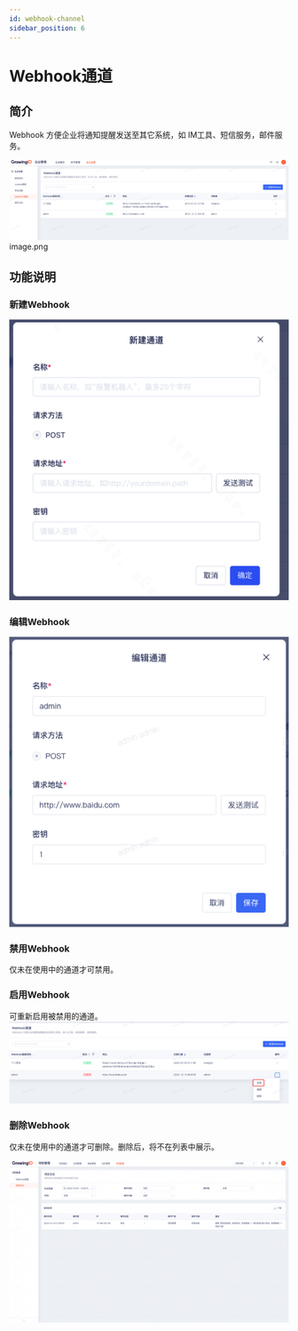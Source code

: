 ```yaml
---
id: webhook-channel
sidebar_position: 6
---
```


# Webhook通道

## 简介

Webhook 方便企业将通知提醒发送至其它系统，如 IM工具、短信服务，邮件服务。

![image.png 1](/img/portal-webhook_webhook-channel.png)  
image.png


## 功能说明

### 新建Webhook

![图 16](/img/d3529f8193cae5d0f0ceb42abc984847d003fbd4501224118b59466e6f6b5db1.png)

### 编辑Webhook

![图 2](/img/portal-edit_webhook-channel.png)  

### 禁用Webhook

仅未在使用中的通道才可禁用。

### 启用Webhook

可重新启用被禁用的通道。
![图 3](/img/portal-qy_webhook-channel.png)  

### 删除Webhook

仅未在使用中的通道才可删除。删除后，将不在列表中展示。

![图 2](/img/portal-projectlogs_project-settings.png)  
